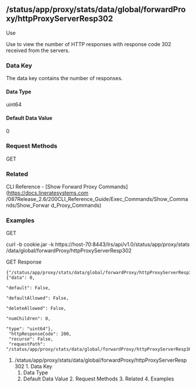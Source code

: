 ## /status/app/proxy/stats/data/global/forwardProxy/httpProxyServerResp302

Use

Use to view the number of HTTP responses with response code 302 received from
the servers.

### Data Key

The data key contains the number of responses.

#### Data Type

uint64

#### Default Data Value

0

### Request Methods

GET

### Related

CLI Reference - [Show Forward Proxy Commands](https://docs.lineratesystems.com
/087Release_2.6/200CLI_Reference_Guide/Exec_Commands/Show_Commands/Show_Forwar
d_Proxy_Commands)

### Examples

GET

curl -b cookie.jar -k https://host-70:8443/lrs/api/v1.0/status/app/proxy/stats
/data/global/forwardProxy/httpProxyServerResp302

GET Response

    
    {"/status/app/proxy/stats/data/global/forwardProxy/httpProxyServerResp302": {"data": 0,
                                                                                  "default": False,
                                                                                  "defaultAllowed": False,
                                                                                  "deleteAllowed": False,
                                                                                  "numChildren": 0,
                                                                                  "type": "uint64"},
     "httpResponseCode": 200,
     "recurse": False,
     "requestPath": "/status/app/proxy/stats/data/global/forwardProxy/httpProxyServerResp302"}
    

  1. /status/app/proxy/stats/data/global/forwardProxy/httpProxyServerResp302
    1. Data Key
      1. Data Type
      2. Default Data Value
    2. Request Methods
    3. Related
    4. Examples

